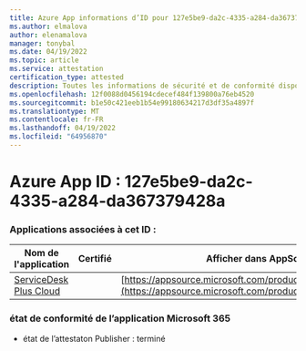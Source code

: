 ```yaml
---
title: Azure App informations d’ID pour 127e5be9-da2c-4335-a284-da367379428a
ms.author: elmalova
author: elenamalova
manager: tonybal
ms.date: 04/19/2022
ms.topic: article
ms.service: attestation
certification_type: attested
description: Toutes les informations de sécurité et de conformité disponibles pour 127e5be9-da2c-4335-a284-da367379428a.
ms.openlocfilehash: 12f0088d0456194cdecef484f139800a76eb4520
ms.sourcegitcommit: b1e50c421eeb1b54e99180634217d3df35a4897f
ms.translationtype: MT
ms.contentlocale: fr-FR
ms.lasthandoff: 04/19/2022
ms.locfileid: "64956870"
---
```

# <a name="azure-app-id-127e5be9-da2c-4335-a284-da367379428a"></a>Azure App ID : 127e5be9-da2c-4335-a284-da367379428a


### <a name="apps-associated-with-this-id"></a>Applications associées à cet ID :
| **Nom de l'application** | **Certifié** | **Afficher dans AppSource** |
|--------------|---------------|-----------------------|
| [ServiceDesk Plus Cloud](../forward/WA200000037.md) |  | [https://appsource.microsoft.com/product/office/WA200000037](https://appsource.microsoft.com/product/office/WA200000037) |

### <a name="microsoft-365-app-compliance-status"></a>état de conformité de l’application Microsoft 365
- état de l’attestaton Publisher : terminé
